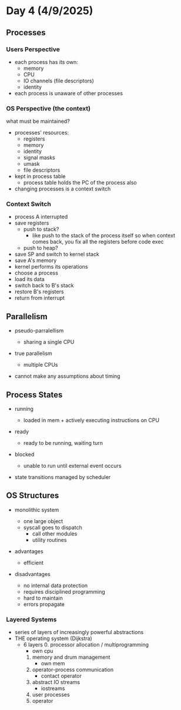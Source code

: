 # Day 4 (4/9/2025)

## Processes

### Users Perspective

- each process has its own:
  - memory
  - CPU
  - IO channels (file descriptors)
  - identity
- each process is unaware of other processes

### OS Perspective (the context)

what must be maintained?

- processes' resources:
  - registers
  - memory
  - identity
  - signal masks
  - umask
  - file descriptors
- kept in process table
  - process table holds the PC of the process also
- changing processes is a context switch

### Context Switch

- process A interrupted
- save registers
  - push to stack?
    - like push to the stack of the process itself so when context comes back, you fix all the registers before code exec
  - push to heap?
- save SP and switch to kernel stack
- save A's memory
- kernel performs its operations
- choose a process
- load its data
- switch back to B's stack
- restore B's registers
- return from interrupt

## Parallelism

- pseudo-parralellism
  - sharing a single CPU
- true parallelism
  - multiple CPUs

- cannot make any assumptions about timing

## Process States

- running
  - loaded in mem + actively executing instructions on CPU
- ready
  - ready to be running, waiting turn
- blocked
  - unable to run until external event occurs

- state transitions managed by scheduler

## OS Structures

- monolithic system
  - one large object
  - syscall goes to dispatch
    - call other modules
    - utility routines

- advantages
  - efficient
- disadvantages
  - no internal data protection
  - requires disciplined programming
  - hard to maintain
  - errors propagate

### Layered Systems

- series of layers of increasingly powerful abstractions
- THE operating system (Dijkstra)
  - 6 layers
    0. processor allocation / multiprogramming
       - own cpu
    1. memory and drum management
       - own mem
    2. operator-process communication
       - contact operator
    3. abstract IO streams
       - iostreams 
    4. user processes
    5. operator
